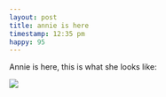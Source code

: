 ```yaml
---
layout: post
title: annie is here
timestamp: 12:35 pm
happy: 95
---
```


Annie is here, this is what she looks like:

![](https://lh3.googleusercontent.com/DZqKzT3MEVbu2GyEuCXQe93HU4pdjfuU8jSf2HW9tR04mjzT8LEHXfekU7wJUz4_ULOJrPOy2gN9PjvPHcqn9gCLdcG4a1kKFBEa2KCDvfq9tuTum1B4a2H2aK-lmu9BlsZlomH-DPfsi9K_RmF3pISJq0dfEIY2TUmVS48BUWMW0-WlxcEoL-6zFAZQMndareWYt8AoVzHgz-f7q4XkX17Et9Q_TMo20yC6b2B4hZ4USbuPsMEFadd_27lWdZW-aQb8JhCdIk5SvNVMa7hAC4sYaNA1g4M3D49OPvZRpHjBcPQ9CtZcFqpOLPkq1UK2N3e3XQc07SGgEvbFrsLV7-ev3jHlyywqMJU4FEH13skmOfhscZmkl5OVtnYMwwUJFwoR6k0ljcOyRUeFhwuUgXxiGe6--xQbah0pMaR-Hg7Liko2wTLSZbpHIrwts41erKKpwV3J6ECn9f7fQIpz9BOh-UrAqnHEIjItOpwkWj1RdmaZIElomCO2o4He-gLEixxNgwSjn-kagDLkAvV_I-2Agm8EoBIHLzmGpm8VxebrYFN5ALi9Lno_NzqLh4v_ttagLOy4knTCquseqOH02N3DxvcW8nVuS8R9sfkMgEy5nyL2cw=w603-h803-no)
